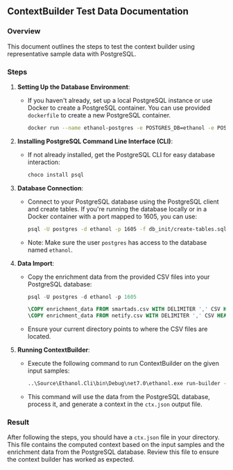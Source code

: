 ## ContextBuilder Test Data Documentation

### Overview
This document outlines the steps to test the context builder using representative sample data with PostgreSQL.

### Steps

1. **Setting Up the Database Environment**:
   - If you haven't already, set up a local PostgreSQL instance or use Docker to create a PostgreSQL container. You can use provided `dockerfile` to create 
     a new PostgreSQL container.  

     ```bash
     docker run --name ethanol-postgres -e POSTGRES_DB=ethanol -e POSTGRES_USER=postgres -e POSTGRES_PASSWORD=postgres -p 1605:5432 -d postgres
     ```

2. **Installing PostgreSQL Command Line Interface (CLI)**:
   - If not already installed, get the PostgreSQL CLI for easy database interaction:
   
     ```bash
     choco install psql
     ```

3. **Database Connection**:
   - Connect to your PostgreSQL database using the PostgreSQL client and create tables. If you're running the database locally or in a Docker container with a port mapped to 1605, you can use:

     ```bash
     psql -U postgres -d ethanol -p 1605 -f db_init/create-tables.sql
     ```

   - Note: Make sure the user `postgres` has access to the database named `ethanol`.



4. **Data Import**:
   - Copy the enrichment data from the provided CSV files into your PostgreSQL database:

     ```sql
     psql -U postgres -d ethanol -p 1605
     
     \COPY enrichment_data FROM smartads.csv WITH DELIMITER ',' CSV HEADER;
     \COPY enrichment_data FROM netify.csv WITH DELIMITER ',' CSV HEADER;
     ```

   - Ensure your current directory points to where the CSV files are located.

5. **Running ContextBuilder**:
   - Execute the following command to run ContextBuilder on the given input samples:

     ```bash
     ..\Source\Ethanol.Cli\bin\Debug\net7.0\ethanol.exe run-builder -c context-builder.config.json < flows.json > ctx.json
     ```

   - This command will use the data from the PostgreSQL database, process it, and generate a context in the `ctx.json` output file.

### Result
After following the steps, you should have a `ctx.json` file in your directory. This file contains the computed context based on the input samples and the enrichment data from the PostgreSQL database. Review this file to ensure the context builder has worked as expected.
